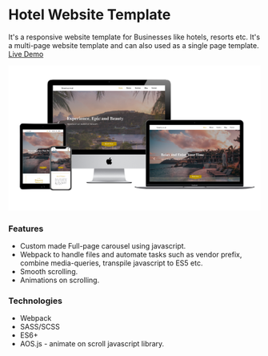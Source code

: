# Hotel Website Template

It's a responsive website template for Businesses like hotels, resorts etc. It's a multi-page website template and can also used as a single page template. [Live Demo](https://montserrat-hotel-template.netlify.com/)

![website-image](./website-device-image.png)

### Features

- Custom made Full-page carousel using javascript.
- Webpack to handle files and automate tasks such as vendor prefix, combine media-queries, transpile javascript to ES5 etc. 
- Smooth scrolling. 
- Animations on scrolling.



### Technologies

- Webpack
- SASS/SCSS
- ES6+ 
- AOS.js - animate on scroll javascript library.